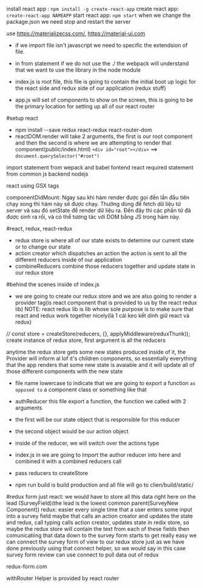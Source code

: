 install react app : `npm install -g create-react-app`
create react app: `create-react-app NAMEAPP`
start react app: `npm start`
when we change the package.json we need stop and restart the server

use https://materializecss.com/, https://material-ui.com
- if we import file isn't javascript we need to specific the extendsion of file.
- in from statement if we do not use  the ./ the webpack will understand that we want to use the library in the node module

- index.js is root file, this  file is going to contain the initial boot up logic for the react side and redux side of our application (redux stuff)
- app.js will set of components to show on the screen, this is going to be the primary location for setting up all of our react router

#setup react
- npm install --save redux react-redux react-router-dom
- reactDOM.render will take 2 arguments, the first is our root component and then the second is where we are attempting to render that component(public/index.html) `<div id="root"></div>` ==> `document.querySelector("#root")`

import statement from wepack and babel fontend react
required statement from common js backend nodejs

react <App /> using GSX tags

componentDidMount: 
Ngay sau khi hàm render được gọi đến lần đầu tiên chạy xong thì hàm này sẽ được chạy.
Thường dùng để fetch dữ liệu từ server và sau đó setState để render dữ liệu ra.
Đến đây thì các phần tử đã được sinh ra rồi, và có thể tương tác với DOM bằng JS trong hàm này.

#react, redux, react-redux
- redux store is where all of our state exists to detemine our current state or to change our state
- action creator which dispatches an action the action is sent to all the different reducers inside of our application
- combineReducers combine those reducers together and update state in our redux store

#behind the scenes inside of index.js
- we are going to create our redux store and we are also going to render a provider tag(is react component that is provided to us by the react redux lib)
NOTE: react redux lib is lib whose sole purpose is to make sure that react and redux work together nicely(là 1 cái keo kết dính giữ react và redux)

// const store = createStore(reducers, {}, applyMiddleware(reduxThunk));
create instance of redux store, first argument is all the reducers 

anytime the redux store gets some new states produced inside of it, the Provider will inform al lof it's children components, so essentially everything that the app renders that some new state is avaiable and it will update all of those different components with the new state

- file name lowercase to indicate that we are  going to export a function `as opposed to` a component class or something like that 

- authReducer this file export a function, the function we called with 2 arguments
- the first will be our state object that is responsible for this reducer
- the second object would be our action object
- inside of the reducer, we will switch over the actions type
- index.js in we are going to import the author reducer into here and combined it with a combined reducers call
- pass reducers to createStore

- npm run build is build production and all file will go to clien/build/static/

#redux form
just react: we would have to store all this data right here on the lead (SurveyField)(the lead is the lowest common parent(SurveyNew Component))
redux: easier every single time that a user enters some input into a survey field maybe that calls an action creator and updates the state and redux, call typing calls action creator, updates state in redix store, so maybe the redux store will contain the text from each of these fields then comunicatiing that data down to the survey form starts to get really easy
we can connect the survey form of view to our redux store just as we have done previously using that connect helper, so we would say in this case survey form review can use connect to pull data out of redux

redux-form.com

withRouter Helper is provided by react router 